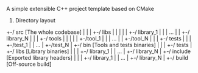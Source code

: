 A simple extensible C++ project template based on CMake

1. Directory layout

+-/ src      [The whole codebase]
| |
| +-/ libs
| | |
| | +-/ library_1
| | |  ...
| | +-/ library_N
| |
| +-/ tools
| | |
| | +-/tool_1
| | | ...
| | +-/tool_N
| |
| +-/ tests
|   |
|   +-/test_1
|   | ...
|   +-/test_N
|
+-/ bin        [Tools and tests binaries]
| |
| +-/ tests
|
+-/ libs       [Library binaries]
| |
| +-/ library_1
| | ...
| +-/ library_N
|
+-/ include    [Exported library headers]
| |
| +-/ library_1
| |  ...
| +-/ library_N
|
+-/ build      [Off-source build]
